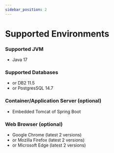 ```yaml
---
sidebar_position: 2
---
```


# Supported Environments

### Supported JVM
  - Java 17
### Supported Databases
- or DB2 11.5
- or PostgresSQL 14.7
### Container/Application Server (optional)
  - Embedded Tomcat of Spring Boot 
### Web Browser (optional)
  - Google Chrome (latest 2 versions)
  - or Mozilla Firefox (latest 2 versions)
  - or Microsoft Edge (latest 2 versions)